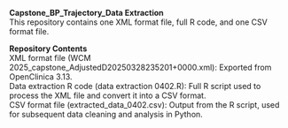 **Capstone_BP_Trajectory_Data Extraction**<br>
This repository contains one XML format file, full R code, and one CSV format file.

**Repository Contents**<br>
XML format file (WCM 2025_capstone_AdjustedD20250328235201+0000.xml): Exported from OpenClinica 3.13.<br>
Data extraction R code (data extraction 0402.R): Full R script used to process the XML file and convert it into a CSV format.<br>
CSV format file (extracted_data_0402.csv): Output from the R script, used for subsequent data cleaning and analysis in Python.
